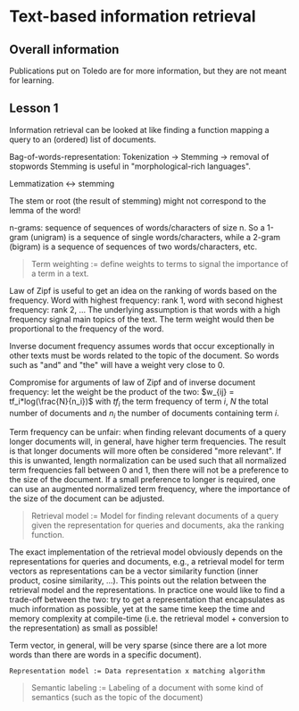 Text-based information retrieval
================================

Overall information
-------------------

Publications put on Toledo are for more information, but they are not meant for learning.

Lesson 1
--------

Information retrieval can be looked at like finding a function mapping a query to an (ordered) list of documents.

Bag-of-words-representation: Tokenization -> Stemming -> removal of stopwords
Stemming is useful in "morphological-rich languages".

Lemmatization <-> stemming

The stem or root (the result of stemming) might not correspond to the lemma of the word!

n-grams: sequence of sequences of words/characters of size n. So a 1-gram (unigram) is a sequence of single
words/characters, while a 2-gram (bigram) is a sequence of sequences of two words/characters, etc.

> Term weighting := define weights to terms to signal the importance of a term in a text.

Law of Zipf is useful to get an idea on the ranking of words based on the frequency.
Word with highest frequency: rank 1, word with second highest frequency: rank 2, ...
The underlying assumption is that words with a high frequency signal main topics of the text.
The term weight would then be proportional to the frequency of the word.

Inverse document frequency assumes words that occur exceptionally in other texts must be words related to the topic of the document.
So words such as "and" and "the" will have a weight very close to 0.

Compromise for arguments of law of Zipf and of inverse document frequency: let the weight be the product of the two:
$w_{ij} = tf_i*log(\frac{N}{n_i})$ with $tf_i$ the term frequency of term $i$, $N$ the total number of documents and $n_i$ the
number of documents containing term $i$.

Term frequency can be unfair: when finding relevant documents of a query longer documents will, in general, have higher term frequencies.
The result is that longer documents will more often be considered "more relevant". If this is unwanted, length normalization can be used
such that all normalized term frequencies fall between 0 and 1, then there will not be a preference to the size of the document.
If a small preference to longer is required, one can use an augmented normalized term frequency, where the importance of the size of the
document can be adjusted.

> Retrieval model := Model for finding relevant documents of a query given the representation for queries and documents, aka the ranking function.

The exact implementation of the retrieval model obviously depends on the representations for queries and documents, e.g., a retrieval model for
term vectors as representations can be a vector similarity function (inner product, cosine similarity, ...). This points out the relation between
the retrieval model and the representations.
In practice one would like to find a trade-off between the two: try to get a representation that
encapsulates as much information as possible, yet at the same time keep the time and memory complexity at compile-time (i.e. the retrieval model +
conversion to the representation) as small as possible!

Term vector, in general, will be very sparse (since there are a lot more words than there are words in a specific document).

`Representation model := Data representation x matching algorithm`

> Semantic labeling := Labeling of a document with some kind of semantics (such as the topic of the document)
